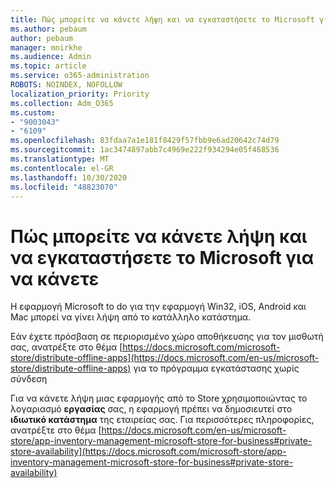```yaml
---
title: Πώς μπορείτε να κάνετε λήψη και να εγκαταστήσετε το Microsoft για να κάνετε
ms.author: pebaum
author: pebaum
manager: mnirkhe
ms.audience: Admin
ms.topic: article
ms.service: o365-administration
ROBOTS: NOINDEX, NOFOLLOW
localization_priority: Priority
ms.collection: Adm_O365
ms.custom:
- "9003043"
- "6109"
ms.openlocfilehash: 83fdaa7a1e181f8429f57fbb9e6ad20642c74d79
ms.sourcegitcommit: 1ac3474897abb7c4969e222f934294e05f468536
ms.translationtype: MT
ms.contentlocale: el-GR
ms.lasthandoff: 10/30/2020
ms.locfileid: "48823070"
---
```

# <a name="how-to-download-and-install-microsoft-to-do"></a>Πώς μπορείτε να κάνετε λήψη και να εγκαταστήσετε το Microsoft για να κάνετε

Η εφαρμογή Microsoft to do για την εφαρμογή Win32, iOS, Android και Mac μπορεί να γίνει λήψη από το κατάλληλο κατάστημα.

Εάν έχετε πρόσβαση σε περιορισμένο χώρο αποθήκευσης για τον μισθωτή σας, ανατρέξτε στο θέμα [https://docs.microsoft.com/microsoft-store/distribute-offline-apps](https://docs.microsoft.com/en-us/microsoft-store/distribute-offline-apps) για το πρόγραμμα εγκατάστασης χωρίς σύνδεση

Για να κάνετε λήψη μιας εφαρμογής από το Store χρησιμοποιώντας το λογαριασμό **εργασίας** σας, η εφαρμογή πρέπει να δημοσιευτεί στο **ιδιωτικό κατάστημα** της εταιρείας σας. Για περισσότερες πληροφορίες, ανατρέξτε στο θέμα [https://docs.microsoft.com/en-us/microsoft-store/app-inventory-management-microsoft-store-for-business#private-store-availability](https://docs.microsoft.com/microsoft-store/app-inventory-management-microsoft-store-for-business#private-store-availability)